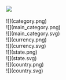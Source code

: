![](category.svg)
<br>
<div style="page-break-after: always;"></div>
![](category.png)
<br>
<div style="page-break-after: always;"></div>
![](main_category.png)
<br>
<div style="page-break-after: always;"></div>
![](main_category.svg)
<br>
<div style="page-break-after: always;"></div>
![](currency.png)
<br>
<div style="page-break-after: always;"></div>
![](currency.svg)
<br>
<div style="page-break-after: always;"></div>
![](state.png)
<br>
<div style="page-break-after: always;"></div>
![](state.svg)
<br>
<div style="page-break-after: always;"></div>
![](country.png)
<br>
<div style="page-break-after: always;"></div>
![](country.svg)
<br>
<div style="page-break-after: always;"></div>
